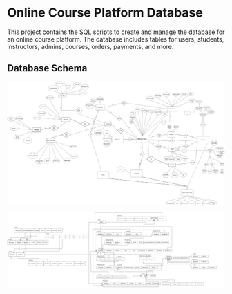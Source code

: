 # Online Course Platform Database

This project contains the SQL scripts to create and manage the database for an online course platform. The database includes tables for users, students, instructors, admins, courses, orders, payments, and more.

## Database Schema
![Schema](Schema.drawio.png)

![Mapping](Mapping.drawio.png)